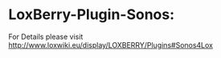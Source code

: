 # LoxBerry-Plugin-Sonos: 
For Details please visit http://www.loxwiki.eu/display/LOXBERRY/Plugins#Sonos4Lox